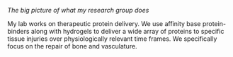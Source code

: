 *The big picture of what my research group does*

My lab works on therapeutic protein delivery. We use affinity base protein-binders along with hydrogels to deliver a wide array of proteins to specific tissue injuries over physiologically relevant time frames. We specifically focus on the repair of bone and vasculature. 


